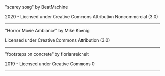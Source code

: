 "scarey song"
by BeatMachine

2020 - Licensed under
Creative Commons
Attribution Noncommercial (3.0)

---

"Horror Movie Ambiance"
by Mike Koenig

Licensed under
Creative Commons
Attribution (3.0)

---

"footsteps on concrete"
by florianreichelt

2019 - Licensed under
Creative Commons 0

---



